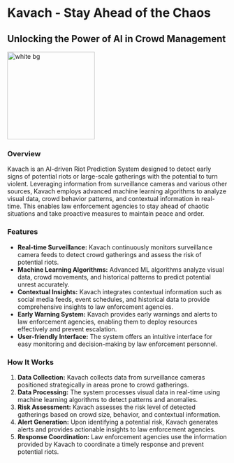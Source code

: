 # Kavach - Stay Ahead of the Chaos

## Unlocking the Power of AI in Crowd Management

<img src="https://github.com/sanskriti-singh-code/kavach/assets/119859197/4c6f0528-0b45-4907-a680-bc59504485c4" alt="white bg" width="200"/>


### Overview
Kavach is an AI-driven Riot Prediction System designed to detect early signs of potential riots or large-scale gatherings with the potential to turn violent. Leveraging information from surveillance cameras and various other sources, Kavach employs advanced machine learning algorithms to analyze visual data, crowd behavior patterns, and contextual information in real-time. This enables law enforcement agencies to stay ahead of chaotic situations and take proactive measures to maintain peace and order.

### Features
- **Real-time Surveillance:** Kavach continuously monitors surveillance camera feeds to detect crowd gatherings and assess the risk of potential riots.
- **Machine Learning Algorithms:** Advanced ML algorithms analyze visual data, crowd movements, and historical patterns to predict potential unrest accurately.
- **Contextual Insights:** Kavach integrates contextual information such as social media feeds, event schedules, and historical data to provide comprehensive insights to law enforcement agencies.
- **Early Warning System:** Kavach provides early warnings and alerts to law enforcement agencies, enabling them to deploy resources effectively and prevent escalation.
- **User-friendly Interface:** The system offers an intuitive interface for easy monitoring and decision-making by law enforcement personnel.

### How It Works
1. **Data Collection:** Kavach collects data from surveillance cameras positioned strategically in areas prone to crowd gatherings.
2. **Data Processing:** The system processes visual data in real-time using machine learning algorithms to detect patterns and anomalies.
3. **Risk Assessment:** Kavach assesses the risk level of detected gatherings based on crowd size, behavior, and contextual information.
4. **Alert Generation:** Upon identifying a potential risk, Kavach generates alerts and provides actionable insights to law enforcement agencies.
5. **Response Coordination:** Law enforcement agencies use the information provided by Kavach to coordinate a timely response and prevent potential riots.




